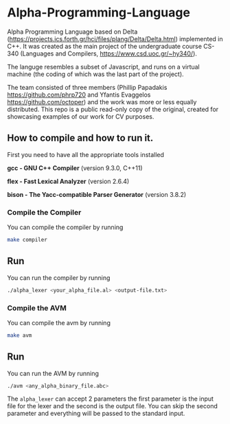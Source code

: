 # Alpha-Programming-Language
Alpha Programming Language based on Delta (https://projects.ics.forth.gr/hci/files/plang/Delta/Delta.html) implemented in C++. It was created as the main project of the undergraduate course CS-340 (Languages and Compilers, https://www.csd.uoc.gr/~hy340/).

The languge resembles a subset of Javascript, and runs on a virtual machine (the coding of which was the last part of the project).

The team consisted of three members (Phillip Papadakis https://github.com/phrp720 and  Yfantis Evaggelos https://github.com/octoper) and the work was more or less equally distributed. This repo is a public read-only copy of the original, created for showcasing examples of our work for CV purposes.


## How to compile and how to run it.

First you need to have all the appropriate tools installed

**gcc - GNU C++ Compiler** (version 9.3.0, C++11)

**flex - Fast Lexical Analyzer** (version 2.6.4)

**bison - The Yacc-compatible Parser Generator** (version 3.8.2)

### Compile the Compiler
You can compile the compiler by running

```bash
make compiler
```

## Run
You can run the compiler by running
```bash
./alpha_lexer <your_alpha_file.al> <output-file.txt>
```


### Compile the AVM
You can compile the avm by running

```bash
make avm
```

## Run
You can run the AVM by running
```bash
./avm <any_alpha_binary_file.abc>
```

The `alpha_lexer` can accept 2 parameters the first parameter is the input file for the lexer and the second is the output file.
You can skip the second parameter and everything will be passed to the standard input.

